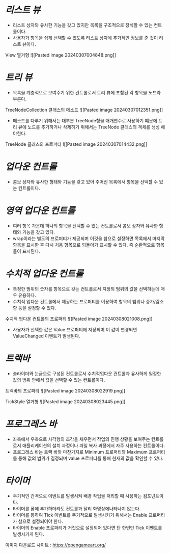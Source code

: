 
# *리스트 뷰*
- 리스트 상자와 유사한 기능을 갖고 있지만 목록을 구조적으로 장식할 수 있는 컨트롤이다.
- 사용자가 항목을 쉽게 선택할 수 있도록 리스트 상자에 추가적인 정보를 준 것이 리스트 뷰이다.


View 열거형
![[Pasted image 20240307004848.png]]


# *트리 뷰*
- 목록을 계층적으로 보여주기 위한 컨트롤로서 트리 뷰에 포함된 각 항목을 노드라 부른다.

TreeNodeCollection 클래스의 메소드
![[Pasted image 20240307012351.png]]
- 메소드를 다루기 위해서는 대부분 TreeNode형을 매개변수로 사용하기 떄문에 트리 뷰에 노드를 추가하거나 삭제하기 위해서는 TreeNode 클래스의 객체를 생성 해야한다.


TreeNode 클래스의 프로퍼티
![[Pasted image 20240307014432.png]]


# *업다운 컨트롤*
- 콤보 상자와 유사한 형태와 기능을 갖고 있어 주어진 목록에서 항목을 선택할 수 있는 컨트롤이다.


# *영역 업다운 컨트롤*
- 여러 항목 가운데 하나의 항목을 선택할 수 있는 컨트롤로서 콤보 상자와 유사한 형태와 기능을 갖고 있다.
- wrap이라는 별도의 프로퍼티가 제공되며 이것을 참으로 설정하면 목록에서 마지막 항목을 표시한 후 다시 처음 항목으로 되돌아가 표시할 수 있다. 즉 순환적으로 항목들이 표시된다.


# *수치적 업다운 컨트롤*
- 특정한 범위의 숫자를 항목으로 갖는 컨트롤로서 지정되 범위의 값을 선택하는데 매우 유용하다.
- 수치적 업다운 컨트롤에서 제공하는 프로퍼티를 이용하여 항목의 범위나 증가/감소향 등을 설정할 수 있다.

수치적 업다운 컨트롤의 프로퍼티
![[Pasted image 20240308021008.png]]
- 사용자가 선택한 값은 Value 프로퍼티에 저장되며 이 값이 변경되면 ValueChanged 이벤트가 발생된다.


# *트랙바*
- 슬라이더와 눈금으로 구성된 컨트롤로서 수치적업다운 컨트롤과 유사하게 일정한 값의 범위 안에서 값을 선택할 수 있는 컨트롤이다.

트랙바의 프로퍼티
![[Pasted image 20240308022919.png]]


TickStyle 열거형
![[Pasted image 20240308023445.png]]


# *프로그레스 바*
- 좌측에서 우측으로 사각형의 조각을 채우면서 작업의 진행 상황을 보여주는 컨트롤로서 애플리케이션의 설치 과정이나 파일 복사 과정에서 자주 사용하는 컨트롤이다.
- 프로그레스 바는 트랙 바와 마찬가지로 Minimum 프로퍼티와 Maximum 프로퍼티를 통해 값의 범위가 결정되며 value 프로퍼티를 통해 현재의 값을 확인할 수 있다.


# *타이머*
- 주기적인 간격으로 이벤트를 발생시켜 배경 작업을 처리할 때 사용하는 컴포넌트이다.
- 타이머를 폼에 추가하더라도 컨트롤과 달리 화명상에나타나지 않는다.
- 타이머를 통하여 Tick 이벤트를 주기적으로 발생시키기 위해서는 Enable 프로퍼티가 참으로 설정되어야 한다.
- 타이머의 Enable 프로퍼티가 거짓으로 설정되어 있다면 단 한번만 Tick 이벤트를 발생시키게 된다.





이미지 다운로드 사이트 : https://opengameart.org/